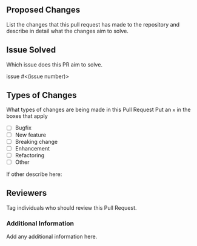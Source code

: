 ## Proposed Changes
List the changes that this pull request has made to the repository and describe in detail what the changes aim to solve.

## Issue Solved
Which issue does this PR aim to solve.

issue #<(issue number)>

## Types of Changes

What types of changes are being made in this Pull Request
Put an `x` in the boxes that apply

- [ ] Bugfix
- [ ] New feature 
- [ ] Breaking change 
- [ ] Enhancement
- [ ] Refactoring
- [ ] Other

If other describe here: 

## Reviewers
Tag individuals who should review this Pull Request.

### Additional Information
Add any additional information here.
